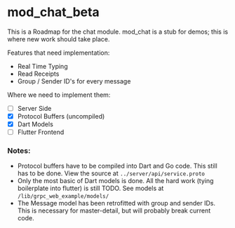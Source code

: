 # mod_chat_beta

This is a Roadmap for the chat module. mod_chat is a stub for demos; this
is where new work should take place.

Features that need implementation:
- Real Time Typing
- Read Receipts
- Group / Sender ID's for every message

Where we need to implement them:

- [ ] Server Side
- [x] Protocol Buffers (uncompiled)
- [x] Dart Models
- [ ] Flutter Frontend

### Notes:
- Protocol buffers have to be compiled into Dart and Go code. This still
has to be done. View the source at `../server/api/service.proto`
- Only the most basic of Dart models is done. All the hard work (tying
boilerplate into flutter) is still TODO. See models at 
`/lib/grpc_web_example/models/`
- The Message model has been retrofitted with group and sender IDs. This
is necessary for master-detail, but will probably break current code.
